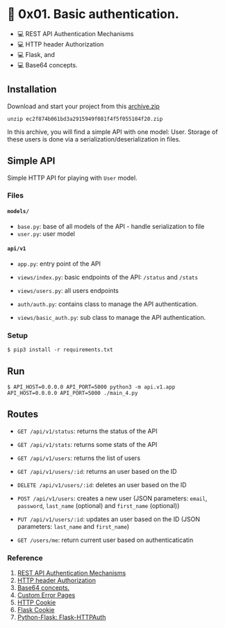 # 📖 0x01. Basic authentication.

- 💻 REST API Authentication Mechanisms
- 💻 HTTP header Authorization
- 💻 Flask, and
- 💻 Base64 concepts.

## Installation
Download and start your project from this [archive.zip](https://github.com/faustine-van/alx-backend-user-data/blob/master/0x01-Basic_authentication/ec2f874b061bd3a2915949f081f4f5f055104f20.zip)

`unzip ec2f874b061bd3a2915949f081f4f5f055104f20.zip`

In this archive, you will find a simple API with one model:
User. Storage of these users is done via a serialization/deserialization in files.


## Simple API

Simple HTTP API for playing with `User` model.


### Files

#### `models/`

- `base.py`: base of all models of the API - handle serialization to file
- `user.py`: user model

#### `api/v1`

- `app.py`: entry point of the API
- `views/index.py`: basic endpoints of the API: `/status` and `/stats`
- `views/users.py`: all users endpoints


- `auth/auth.py`: contains class to manage the API authentication.
- `views/basic_auth.py`:  sub class to manage the API authentication.

### Setup

```
$ pip3 install -r requirements.txt
```


## Run

```
$ API_HOST=0.0.0.0 API_PORT=5000 python3 -m api.v1.app
API_HOST=0.0.0.0 API_PORT=5000 ./main_4.py
```


## Routes

- `GET /api/v1/status`: returns the status of the API
- `GET /api/v1/stats`: returns some stats of the API
- `GET /api/v1/users`: returns the list of users
- `GET /api/v1/users/:id`: returns an user based on the ID
- `DELETE /api/v1/users/:id`: deletes an user based on the ID
- `POST /api/v1/users`: creates a new user (JSON parameters: `email`, `password`, `last_name` (optional) and `first_name` (optional))
- `PUT /api/v1/users/:id`: updates an user based on the ID (JSON parameters: `last_name` and `first_name`)

- `GET /users/me`: return current user based on authenticaticatin



### Reference 
1. [REST API Authentication Mechanisms](https://www.youtube.com/watch?v=501dpx2IjGY)
2. [HTTP header Authorization](https://developer.mozilla.org/en-US/docs/Web/HTTP/Headers/Authorization)
3. [Base64 concepts.](https://docs.python.org/3/library/base64.html?utm_campaign=ALX+-+2023+-+SE+Cohort+13&utm_medium=email&_hsmi=82680881&_hsenc=p2ANqtz-9IE9hfhkVUI85UMieLP96s3-xDU4NyVRgHzNy1fb5rjQFiIWIF6aNlbEfke9o2kRvkJgaEkmK0i7aTy1a3-B7v3Zvgxny9b0aKWX80iYE2QyBgSQY&utm_content=82680881&utm_source=hs_email#module-base64)
4. [Custom Error Pages](https://flask.palletsprojects.com/en/1.1.x/patterns/errorpages/)
5. [HTTP Cookie](https://developer.mozilla.org/en-US/docs/Web/HTTP/Headers/Cookie)
5. [Flask Cookie](https://flask.palletsprojects.com/en/1.1.x/quickstart/#cookies)
6. [Python-Flask: Flask-HTTPAuth](https://flask-httpauth.readthedocs.io/en/latest/)
